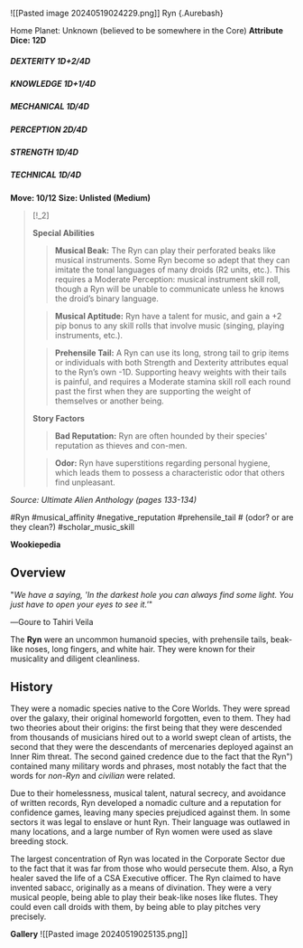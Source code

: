 ![[Pasted image 20240519024229.png]]
Ryn {.Aurebash}

Home Planet: Unknown (believed to be somewhere in the
Core)
**Attribute Dice: 12D**
##### DEXTERITY 1D+2/4D
##### KNOWLEDGE 1D+1/4D
##### MECHANICAL 1D/4D
##### PERCEPTION 2D/4D
##### STRENGTH 1D/4D
##### TECHNICAL 1D/4D
**Move: 10/12**
**Size: Unlisted (Medium)**

> [!_2] 
> 
> **Special Abilities**
> > **Musical Beak:** The Ryn can play their perforated beaks like musical instruments. Some Ryn become so adept that they can imitate the tonal languages of many droids (R2 units, etc.). This requires a Moderate Perception: musical instrument skill roll, though a Ryn will be unable to communicate unless he knows the droid’s binary language.
> 
> > **Musical Aptitude:** Ryn have a talent for music, and gain a +2 pip bonus to any skill rolls that involve music (singing, playing instruments, etc.).
> 
> > **Prehensile Tail:** A Ryn can use its long, strong tail to grip items or individuals with both Strength and Dexterity attributes equal to the Ryn’s own -1D. Supporting heavy weights with their tails is painful, and requires a Moderate stamina skill roll each round past the first when they are supporting the weight of themselves or another being.
> 
> **Story Factors**
> > **Bad Reputation:** Ryn are often hounded by their species' reputation as thieves and con-men.
> 
> > **Odor:** Ryn have superstitions regarding personal hygiene, which leads them to possess a characteristic odor that others find unpleasant.


*Source: Ultimate Alien Anthology (pages 133-134)*

#Ryn #musical_affinity #negative_reputation #prehensile_tail # (odor? or are they clean?)
#scholar_music_skill 

**Wookiepedia**

## Overview

"_We have a saying, 'In the darkest hole you can always find some light. You just have to open your eyes to see it.'_"

―Goure to Tahiri Veila

The **Ryn** were an uncommon humanoid species, with prehensile tails, beak-like noses, long fingers, and white hair. They were known for their musicality and diligent cleanliness.

## History

They were a nomadic species native to the Core Worlds. They were spread over the galaxy, their original homeworld forgotten, even to them. They had two theories about their origins: the first being that they were descended from thousands of musicians hired out to a world swept clean of artists, the second that they were the descendants of mercenaries deployed against an Inner Rim threat. The second gained credence due to the fact that the Ryn") contained many military words and phrases, most notably the fact that the words for _non-Ryn_ and _civilian_ were related.

Due to their homelessness, musical talent, natural secrecy, and avoidance of written records, Ryn developed a nomadic culture and a reputation for confidence games, leaving many species prejudiced against them. In some sectors it was legal to enslave or hunt Ryn. Their language was outlawed in many locations, and a large number of Ryn women were used as slave breeding stock.

The largest concentration of Ryn was located in the Corporate Sector due to the fact that it was far from those who would persecute them. Also, a Ryn healer saved the life of a CSA Executive officer. The Ryn claimed to have invented sabacc, originally as a means of divination. They were a very musical people, being able to play their beak-like noses like flutes. They could even call droids with them, by being able to play pitches very precisely.

**Gallery**
![[Pasted image 20240519025135.png]]